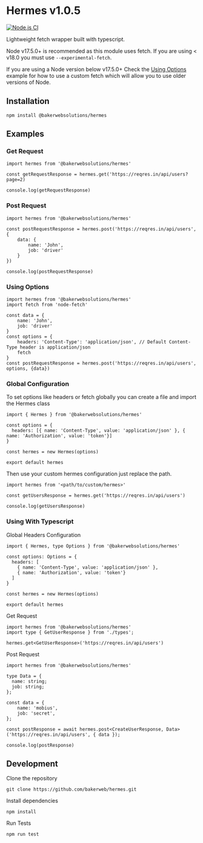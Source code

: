 # Hermes v1.0.5

[![Node.js CI](https://github.com/bakerweb/hermes/actions/workflows/node.js.yml/badge.svg)](https://github.com/bakerweb/hermes/actions/workflows/node.js.yml)

Lightweight fetch wrapper built with typescript.

Node v17.5.0+ is recommended as this module uses fetch. If you are using < v18.0 you must use `--experimental-fetch`.

If you are using a Node version below v17.5.0+ Check the [Using Options](#using-options) example for how to use a custom fetch which will allow you to use older versions of Node.

## Installation

`npm install @bakerwebsolutions/hermes`

## Examples

### Get Request

```
import hermes from '@bakerwebsolutions/hermes'

const getRequestResponse = hermes.get('https://reqres.in/api/users?page=2)

console.log(getRequestResponse)
```

### Post Request

```
import hermes from '@bakerwebsolutions/hermes'

const postRequestResponse = hermes.post('https://reqres.in/api/users', {
    data: {
        name: 'John',
        job: 'driver'
    }
})

console.log(postRequestResponse)
```

### Using Options

```
import hermes from '@bakerwebsolutions/hermes'
import fetch from 'node-fetch'

const data = {
    name: 'John',
    job: 'driver'
}
const options = {
    headers: 'Content-Type': 'application/json', // Default Content-Type header is application/json
    fetch
}
const postRequestResponse = hermes.post('https://reqres.in/api/users', options, {data})
```

### Global Configuration

To set options like headers or fetch globally you can create a file and import the Hermes class

```
import { Hermes } from '@bakerwebsolutions/hermes'

const options = {
  headers: [{ name: 'Content-Type', value: 'application/json' }, { name: 'Authorization', value: 'token'}]
}

const hermes = new Hermes(options)

export default hermes
```

Then use your custom hermes configuration just replace the path.

```
import hermes from '<path/to/custom/hermes>'

const getUsersResponse = hermes.get('https://reqres.in/api/users')

console.log(getUsersResponse)
```

### Using With Typescript

Global Headers Configuration

```
import { Hermes, type Options } from '@bakerwebsolutions/hermes'

const options: Options = {
  headers: [
    { name: 'Content-Type', value: 'application/json' },
    { name: 'Authorization', value: 'token'}
  ]
}

const hermes = new Hermes(options)

export default hermes
```

Get Request

```
import hermes from '@bakerwebsolutions/hermes'
import type { GetUserResponse } from './types';

hermes.get<GetUserResponse>('https://reqres.in/api/users')
```

Post Request

```
import hermes from '@bakerwebsolutions/hermes'

type Data = {
  name: string;
  job: string;
};

const data = {
    name: 'mobius',
    job: 'secret',
};

const postResponse = await hermes.post<CreateUserResponse, Data>('https://reqres.in/api/users', { data });

console.log(postResponse)
```

## Development

Clone the repository

`git clone https://github.com/bakerweb/hermes.git`

Install dependencies

`npm install`

Run Tests

`npm run test`
